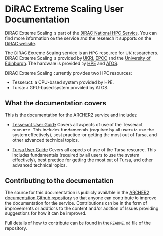 # DiRAC Extreme Scaling User Documentation

DiRAC Extreme Scaling is part of the [DiRAC National HPC Service](https://www.dirac.ac.uk). You
can find more information on the service and the research it supports on
the [DiRAC website](https://www.dirac.ac.uk).

The DiRAC Extreme Scaling service is an HPC resource for UK
researchers. DiRAC Extreme Scaling is provided by [UKRI](https://www.ukri.org/),
[EPCC](https://www.epcc.ed.ac.uk/) and the [University of
Edinburgh](https://www.ed.ac.uk/). The hardware is provided
by [HPE](https://www.hpe.com) and [ATOS](https://www.atos.net).

DiRAC Extreme Scaling currently provides two HPC resources:

* Tesseract: a CPU-based system provided by HPE.
* Tursa: a GPU-based system provided by ATOS.

## What the documentation covers

This is the documentation for the ARCHER2 service and includes:

  - [Tesseract User Guide](https://tesseract-dirac.readthedocs.io/en/latest/)
    Covers all aspects of use of the Tesseract resource.
    This includes fundamentals (required by all users to use the system
    effectively), best practice for getting the most out of Tursa, and
    other advanced technical topics.

  - [Tursa User Guide](tursa-user-guide/index.md)
    Covers all aspects of use of the Tursa resource.
    This includes fundamentals (required by all users to use the system
    effectively), best practice for getting the most out of Tursa, and
    other advanced technical topics.


## Contributing to the documentation

The source for this documentation is publicly available in the [ARCHER2
documentation Github
repository](https://github.com/EPCCed/dirac-docs.git) so that anyone
can contribute to improve the documentation for the service.
Contributions can be in the form of improvements or addtions to the
content and/or addtion of Issues providing suggestions for how it can be
improved.

Full details of how to contribute can be found in the `README.md` file of
the repository.



